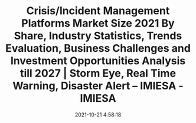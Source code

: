 ---
"title": "Crisis/Incident Management Platforms Market Size 2021 By Share, Industry Statistics, Trends Evaluation, Business Challenges and Investment Opportunities Analysis till 2027 | Storm Eye, Real Time Warning, Disaster Alert – IMIESA - IMIESA"
"date": "2021-10-21 4:58:18"
"feed_name": "GOOGLENEWSINDUSTRIAL"
"feed_website": "https://news.google.com/search?q=industrial%2Bincident&hl=en-US&gl=US&ceid=US:en"
"feed_rss": "https://news.google.com/rss/search?q=industrial%2Bincident&hl=en-US&gl=US&ceid=US:en"
"link": "https://www.infrastructurene.ws/2021/10/21/crisis-incident-management-platforms-market-size-2021-by-share-industry-statistics-trends-evaluation-business-challenges-and-investment-opportunities-analysis-till-2027-storm-eye-real-time-warni/"
"source": "{'href': 'https://www.infrastructurene.ws', 'title': 'IMIESA'}"
"file": "_posts/2021-1-1-dd0bb7b46ba666251182313b222124a3972c4453.md"
"accident": "0"
"drilling": "0"
"represented_by": "0"
"dead": "0"
"injured": "0"
"arrested": "0"
"place": "unknown place"
"where": "unknown site"
"causes": "unknown"
"place_uri": "unknown place"
---
